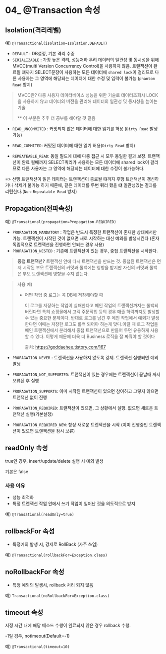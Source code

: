 # 04_ @Transaction 속성



## Isolation(격리레벨)

예) `@Transactional(isolation=Isolation.DEFAULT)`



- `DEFAULT` : DB설정, 기본 격리 수중
- `SERIALIZABLE` : 가장 높은 격리, 성능저하 우려
  데이터의 일관성 및 동시성을 위해 MVCC(multi Version Concurrency Control)을 사용하지 않음. 트랜잭션이 완료될 떄까지 SELECT문장이 사용하는 모든 데이터에 `shared lock`이 걸리므로 다른 사용자는 그 영역에 해당되는 데이터에 대한 수정 및 입력이 불가능
  (`phantom Read` 방지)

> MVCC란? 
> 다중 사용자 데이터베이스 성능을 위한 기술로 데이터조회시 LOCK을 사용하지 않고 데이터의 버전을 관리해 데이터의 일관성 및 동시성을 높이는 기술
>
> ** 이 부분은 추후 더 공부를 해야할 것 같음



- `READ_UNCOMMITED` : 커밋되지 않은 데이터에 대한 읽기를 허용 (`Dirty Read` 발생 가능)

- `READ_COMMITED`: 커밋된 데이터에 대한 읽기 허용(`Dirty Read` 방지)
- `REPEATEABLE_READ`: 동일 필드에 대해 다중 접근 시 모두 동일한 결과 보장.
트랜잭션이 완료 될때까지 SELECT쿼리가 사용하는 모든 데이터에 shared lock이 걸리므로 다른 사용자는 그 영역에 해당되는 데이터에 대한 수정이 불가능하다.

=> 선행 트랜잭션이 읽은 데이터는 트랜잭션이 종료될 떄까지 후행 트랜잭션이 갱신하거나 삭제가 불가능 하기 때문에, 같은 데이터를 두번 쿼리 했을 떄 일관성있는 결과를 리턴한다.(`Non-Repeatable Read` 방지)





## Propagation(전파속성)

예) `@Transational(propagation=Propagation.REQUIRED)`



- `PROPAGATION_MANDATORY` : 작업은 반드시 특정한 트랜잭션이 존재한 상태에서만 가능.
트랜잭션이 시작된 것이 없으면 새로 시작하는 대신 예외를 발생시킨다
(혼자 독립적으로 트랜잭션을 진행하면 안되는 경우 사용)
- `PROPAGATION_NESTED` : 기존에 트랜잭션이 있는 경우, 중첩 트랜잭션을 시작한다. 
> **중첩 트랜잭션?**
> 트랜잭션 안에 다시 트랜잭션을 만드는 것.
> 중첩된 트랜잭션은 먼저 시작된 부모 트랜잭션의 커밋과 롤백에는 영향을 받지만 자신의 커밋과 롤백은 부모 트랜잭션에 영향을 주지 않는다.

> 사용 예)
> - 어떤 작업 중 로그는 꼭 DB에 저장해야할 때
>
>   이 로그를 저장하는 작업이 실패한다고 메인 작업의 트랜잭션까지는 롤백되버린다면 특히 쇼핑몰에서 고객 주문작업 등의 경우 매출 하락까지도 발생할 수 있는 중요한 문제이다. 반대로 로그를 남긴 후 메인 작업에서 예외가 발생한다면 이때는 저장한 로그도 롤백 되어야 하는게 맞다.이럴 때 로그 작업을 메인 트랜잭션에서 분리해서 중첩 트랜잭션으로 만들어 두면 유용하게 사용할 수 있다. 이렇게 때문에 더욱 더 Business 로직을 잘 짜줘야 할 것이다
>
>   출처: https://goddaehee.tistory.com/167 


- `PROPAGATION_NEVER` : 트랜잭션을 사용하지 않도록 강제. 트랜잭션 실행되면 예외 발생

- `PROPAGATION_NOT_SUPPORTED`: 트랜잭션이 있는 경우에는 트랜잭션이 끝날때 까지 보류된 후 실행

- `PROPAGATION_SUPPORTS`: 이미 시작된 트랜잭션이 있으면 참여하고 그렇지 않으면 트랜잭션 없이 진행

- `PROPAGATION_REQUIRED`: 트랜잭션이 있으면, 그 상황에서 실행. 없으면 새로운 트랜잭션 실행(기본설정)

- `PROPAGATION_REQUIRED_NEW`: 항상 새로운 트랜잭션을 시작
  (이미 진행중인 트랜잭션이 있으면 트랜잭션을 잠시 보류)

  


## readOnly 속성

true인 경우, insert/update/delete 실행 시 예외 발생

기본은 false

### 사용 이유
- 성능 최적화
- 특정 트랜잭션 작업 안에서 쓰기 작업이 일어난 것을 의도적으로 방지


예) `@Transational(readOnly=true)`



## rollbackFor 속성

- 특정예외 발생 시, 강제로 RollBack (자주 쓰임)



예) `@Transactional(rollbackFor=Exception.class)`



## noRollbackFor 속성

- 특정 예외의 발생시, rollback 처리 되지 않음



예) `Transactional(noRollbackFor=Exception.class)`



## timeout 속성

지정 시간 내에 해당 메소드 수행이 완료되지 않은 경우 rollback 수행.

-1일 경우, notimeout(Default=-1)



예) `@Transactional(timeout=10)`

